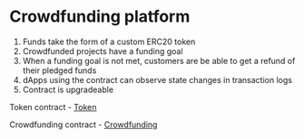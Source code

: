 # Crowdfunding platform

1. Funds take the form of a custom ERC20 token
2. Crowdfunded projects have a funding goal
3. When a funding goal is not met, customers are be able to get a refund of their pledged funds
4. dApps using the contract can observe state changes in transaction logs
5. Contract is upgradeable


 Token contract - [Token](https://goerli.etherscan.io/address/0x731d5685Bd1c0fD47EE14f253E8C5aBfB01CE169)

 Crowdfunding contract - [Crowdfunding](https://goerli.etherscan.io/address/0x408Cd84EC44F54Ac210C6207307f70E5D5DD312B)
